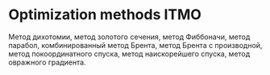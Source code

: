 # Optimization methods ITMO 
Метод дихотомии, метод золотого сечения, метод Фиббоначи, метод парабол, комбинированный метод Брента, метод Брента с производной, метод покоординатного спуска,  метод наискорейшего спуска, метод овражного градиента.
